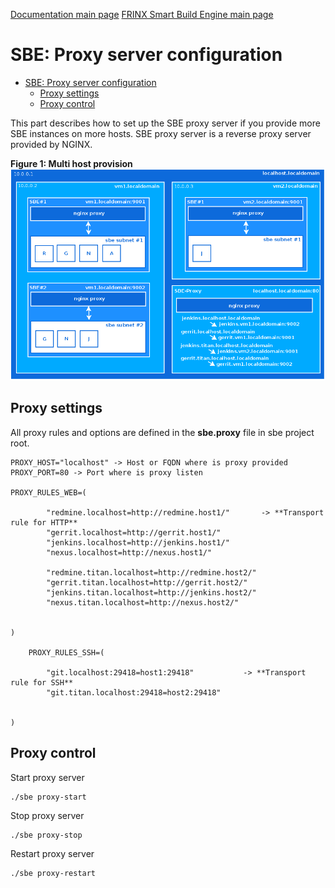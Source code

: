 [Documentation main page](https://frinxio.github.io/Frinx-docs/)
[FRINX Smart Build Engine main page](https://frinxio.github.io/Frinx-docs/FRINX_Smart_Build_Engine/operations_manual.html) 
# SBE: Proxy server configuration

<!-- TOC START min:1 max:3 link:true update:true -->
- [SBE: Proxy server configuration](#sbe-proxy-server-configuration)
  - [Proxy settings](#proxy-settings)
  - [Proxy control](#proxy-control)

<!-- TOC END -->

This part describes how to set up the SBE proxy server if you provide more SBE instances on more hosts. SBE proxy server is a reverse proxy server provided by NGINX.

**Figure 1: Multi host provision**  
![Figure1: Multi host providing][1]

## Proxy settings

All proxy rules and options are defined in the **sbe.proxy** file in sbe project root.

    PROXY_HOST="localhost" -> Host or FQDN where is proxy provided PROXY_PORT=80 -> Port where is proxy listen

    PROXY_RULES_WEB=(

            "redmine.localhost=http://redmine.host1/"       -> **Transport rule for HTTP**
            "gerrit.localhost=http://gerrit.host1/"
            "jenkins.localhost=http://jenkins.host1/"
            "nexus.localhost=http://nexus.host1/"

            "redmine.titan.localhost=http://redmine.host2/"
            "gerrit.titan.localhost=http://gerrit.host2/"
            "jenkins.titan.localhost=http://jenkins.host2/"
            "nexus.titan.localhost=http://nexus.host2/"


    )

        PROXY_RULES_SSH=(

            "git.localhost:29418=host1:29418"           -> **Transport rule for SSH**
            "git.titan.localhost:29418=host2:29418"


    )


## Proxy control

Start proxy server

    ./sbe proxy-start


Stop proxy server

    ./sbe proxy-stop


Restart proxy server

    ./sbe proxy-restart

 [1]: 3-multi-host.png "Figure1: Multi host providing"
